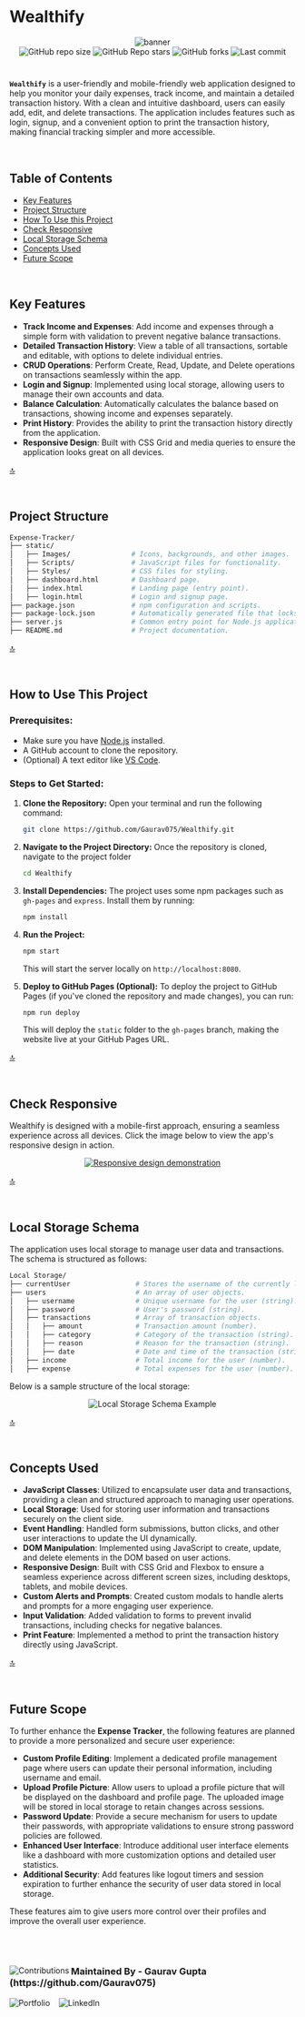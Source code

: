 <h1>Wealthify</h1>
<div align="center">
  <img src="./static/Images/expenze.png" alt="banner" />
</div>
<div align="center">
  <img alt="GitHub repo size" src="https://img.shields.io/github/repo-size/Gaurav075/Wealthify?style=for-the-badge&color=blue">
  <img alt="GitHub Repo stars" src="https://img.shields.io/github/stars/Gaurav075/Wealthify?style=for-the-badge&color=blue">
  <img alt="GitHub forks" src="https://img.shields.io/github/forks/Gaurav075/Wealthify?style=for-the-badge&color=blue">
  <img alt="Last commit" src="https://img.shields.io/github/last-commit/Gaurav075/Wealthify?style=for-the-badge&color=blue">
</div>



# 

**```Wealthify```** is a user-friendly and mobile-friendly web application designed to help you monitor your daily expenses, track income, and maintain a detailed transaction history. With a clean and intuitive dashboard, users can easily add, edit, and delete transactions. The application includes features such as login, signup, and a convenient option to print the transaction history, making financial tracking simpler and more accessible.


<br>

## Table of Contents

- [Key Features](#key-features)
- [Project Structure](#project-structure)
- [How To Use this Project](#how-to-use-this-project)
- [Check Responsive](#check-responsive)
- [Local Storage Schema](#local-storage-schema)
- [Concepts Used](#concepts-used)
- [Future Scope](#future-scope)

<br>

## Key Features

- **Track Income and Expenses**: Add income and expenses through a simple form with validation to prevent negative balance transactions.
- **Detailed Transaction History**: View a table of all transactions, sortable and editable, with options to delete individual entries.
- **CRUD Operations**: Perform Create, Read, Update, and Delete operations on transactions seamlessly within the app.
- **Login and Signup**: Implemented using local storage, allowing users to manage their own accounts and data.
- **Balance Calculation**: Automatically calculates the balance based on transactions, showing income and expenses separately.
- **Print History**: Provides the ability to print the transaction history directly from the application.
- **Responsive Design**: Built with CSS Grid and media queries to ensure the application looks great on all devices.


[🔝](#table-of-contents)

<br>

## Project Structure 

```bash
Expense-Tracker/
├── static/
│   ├── Images/               # Icons, backgrounds, and other images.
│   ├── Scripts/              # JavaScript files for functionality.
│   ├── Styles/               # CSS files for styling.
│   ├── dashboard.html        # Dashboard page.
│   ├── index.html            # Landing page (entry point).
│   ├── login.html            # Login and signup page.
├── package.json              # npm configuration and scripts.
├── package-lock.json         # Automatically generated file that locks the dependencies.
├── server.js                 # Common entry point for Node.js applications (to start own server)
├── README.md                 # Project documentation.

```
[🔝](#table-of-contents)

<br>

## How to Use This Project

### Prerequisites:
- Make sure you have [Node.js](https://nodejs.org/en/) installed.
- A GitHub account to clone the repository.
- (Optional) A text editor like [VS Code](https://code.visualstudio.com/).

### Steps to Get Started:

1. **Clone the Repository:**
   Open your terminal and run the following command:
   ```bash
   git clone https://github.com/Gaurav075/Wealthify.git
   ```
   
2. **Navigate to the Project Directory:**
   Once the repository is cloned, navigate to the project folder
   ```bash
   cd Wealthify
   ```
3. **Install Dependencies:**
  The project uses some npm packages such as ```gh-pages``` and ```express```. Install them by running:
   ```bash
   npm install
   ```
4. **Run the Project:**
   ```bash
   npm start
   ```
   This will start the server locally on ```http://localhost:8080```.
5. **Deploy to GitHub Pages (Optional):**
   To deploy the project to GitHub Pages (if you've cloned the repository and made changes), you can run:
   ```bash
   npm run deploy
   ```
   This will deploy the ```static``` folder to the ```gh-pages``` branch, making the website live at your GitHub Pages URL.
   

[🔝](#table-of-contents)

   <br>

## Check Responsive

Wealthify is designed with a mobile-first approach, ensuring a seamless experience across all devices. Click the image below to view the app's responsive design in action.

<div align="center">
  <a href="https://ui.dev/amiresponsive?url=https://priyamaggarwal18.github.io/Expense-Tracker/" target="_blank">
    <img src="./static/Images/responsive.png" alt="Responsive design demonstration" />
  </a>
</div>

[🔝](#table-of-contents)

<br>

## Local Storage Schema

The application uses local storage to manage user data and transactions. The schema is structured as follows:

```bash
Local Storage/
├── currentUser                # Stores the username of the currently logged-in user as a string.
├── users                      # An array of user objects.
│   ├── username               # Unique username for the user (string).
│   ├── password               # User's password (string).
│   ├── transactions           # Array of transaction objects.
│   │   ├── amount             # Transaction amount (number).
│   │   ├── category           # Category of the transaction (string).
│   │   ├── reason             # Reason for the transaction (string).
│   │   ├── date               # Date and time of the transaction (string).
│   ├── income                 # Total income for the user (number).
│   ├── expense                # Total expenses for the user (number).
```
Below is a sample structure of the local storage:

<div align="center">
  <img src="./static/Images/storage.JPG" alt="Local Storage Schema Example" />
</div>

[🔝](#table-of-contents)

<br>

## Concepts Used

- **JavaScript Classes**: Utilized to encapsulate user data and transactions, providing a clean and structured approach to managing user operations.
- **Local Storage**: Used for storing user information and transactions securely on the client side.
- **Event Handling**: Handled form submissions, button clicks, and other user interactions to update the UI dynamically.
- **DOM Manipulation**: Implemented using JavaScript to create, update, and delete elements in the DOM based on user actions.
- **Responsive Design**: Built with CSS Grid and Flexbox to ensure a seamless experience across different screen sizes, including desktops, tablets, and mobile devices.
- **Custom Alerts and Prompts**: Created custom modals to handle alerts and prompts for a more engaging user experience.
- **Input Validation**: Added validation to forms to prevent invalid transactions, including checks for negative balances.
- **Print Feature**: Implemented a method to print the transaction history directly using JavaScript.

[🔝](#table-of-contents)

<br>

## Future Scope
To further enhance the **Expense Tracker**, the following features are planned to provide a more personalized and secure user experience:

- **Custom Profile Editing**: Implement a dedicated profile management page where users can update their personal information, including username and email.
- **Upload Profile Picture**: Allow users to upload a profile picture that will be displayed on the dashboard and profile page. The uploaded image will be stored in local storage to retain changes across sessions.
- **Password Update**: Provide a secure mechanism for users to update their passwords, with appropriate validations to ensure strong password policies are followed.
- **Enhanced User Interface**: Introduce additional user interface elements like a dashboard with more customization options and detailed user statistics.
- **Additional Security**: Add features like logout timers and session expiration to further enhance the security of user data stored in local storage.

These features aim to give users more control over their profiles and improve the overall user experience.

<br>

# 
<div>
  <img src="https://contrib.rocks/image?repo=priyamaggarwal18/Game_Hub1" alt="Contributions" align="left">
  <h3 align="left">Maintained By - Gaurav Gupta (https://github.com/Gaurav075)</h3>
    <a href="https://priyamaggarwal18.github.io/Portfolio2.0/" target="_blank" style="text-decoration: none;">
    <img src="https://img.shields.io/badge/Portfolio-%23000000.svg?style=for-the-badge&logo=web&logoColor=white" alt="Portfolio">
  </a>&nbsp&nbsp;
  <a href="https://www.linkedin.com/in/gaurav-gupta-097069261" target="_blank" style="text-decoration: none;">
  <img src="https://img.shields.io/badge/LinkedIn-%230077B5.svg?style=for-the-badge&logo=linkedin&logoColor=white" alt="LinkedIn">
</a>&nbsp&nbsp;
</div>
